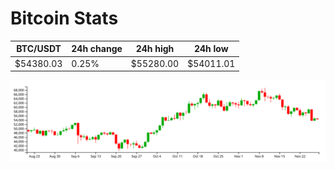 # Bitcoin Stats

BTC/USDT|24h change|24h high|24h low|
|---|---|---|---|
|$54380.03|0.25%|$55280.00|$54011.01|

<img src="./chart.svg">
